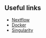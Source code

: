 ## Useful links

* [Nextflow](https://www.nextflow.io/)
* [Docker](https://www.docker.com/products/docker-desktop)
* [Singularity](https://sylabs.io/singularity/)

